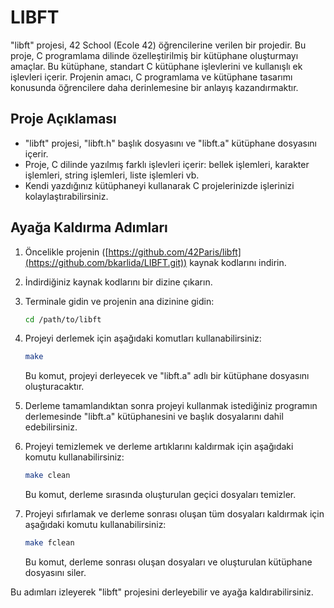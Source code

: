 # LIBFT

"libft" projesi, 42 School (Ecole 42) öğrencilerine verilen bir projedir. Bu proje, C programlama dilinde özelleştirilmiş bir kütüphane oluşturmayı amaçlar. Bu kütüphane, standart C kütüphane işlevlerini ve kullanışlı ek işlevleri içerir. Projenin amacı, C programlama ve kütüphane tasarımı konusunda öğrencilere daha derinlemesine bir anlayış kazandırmaktır.

## Proje Açıklaması

- "libft" projesi, "libft.h" başlık dosyasını ve "libft.a" kütüphane dosyasını içerir.
- Proje, C dilinde yazılmış farklı işlevleri içerir: bellek işlemleri, karakter işlemleri, string işlemleri, liste işlemleri vb.
- Kendi yazdığınız kütüphaneyi kullanarak C projelerinizde işlerinizi kolaylaştırabilirsiniz.

## Ayağa Kaldırma Adımları

1. Öncelikle projenin ([https://github.com/42Paris/libft](https://github.com/bkarlida/LIBFT.git)) kaynak kodlarını indirin.

2. İndirdiğiniz kaynak kodlarını bir dizine çıkarın.

3. Terminale gidin ve projenin ana dizinine gidin:

    ```bash
    cd /path/to/libft
    ```

4. Projeyi derlemek için aşağıdaki komutları kullanabilirsiniz:

    ```bash
    make
    ```

    Bu komut, projeyi derleyecek ve "libft.a" adlı bir kütüphane dosyasını oluşturacaktır.

5. Derleme tamamlandıktan sonra projeyi kullanmak istediğiniz programın derlemesinde "libft.a" kütüphanesini ve başlık dosyalarını dahil edebilirsiniz.

6. Projeyi temizlemek ve derleme artıklarını kaldırmak için aşağıdaki komutu kullanabilirsiniz:

    ```bash
    make clean
    ```

    Bu komut, derleme sırasında oluşturulan geçici dosyaları temizler.

7. Projeyi sıfırlamak ve derleme sonrası oluşan tüm dosyaları kaldırmak için aşağıdaki komutu kullanabilirsiniz:

    ```bash
    make fclean
    ```

    Bu komut, derleme sonrası oluşan dosyaları ve oluşturulan kütüphane dosyasını siler.

Bu adımları izleyerek "libft" projesini derleyebilir ve ayağa kaldırabilirsiniz.
